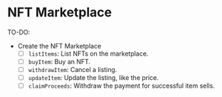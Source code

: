 # NFT Marketplace

TO-DO:

- Create the NFT Marketplace
  - [ ] `listItems`: List NFTs on the marketplace.
  - [ ] `buyItem`: Buy an NFT.
  - [ ] `withdrawItem`: Cancel a listing.
  - [ ] `updateItem`: Update the listing, like the price.
  - [ ] `claimProceeds`: Withdraw the payment for successful item sells.
